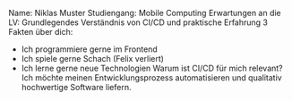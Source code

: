 Name: Niklas Muster
Studiengang: Mobile Computing
Erwartungen an die LV: Grundlegendes Verständnis von CI/CD und praktische Erfahrung
3 Fakten über dich:
- Ich programmiere gerne im Frontend
- Ich spiele gerne Schach (Felix verliert)
- Ich lerne gerne neue Technologien 
  Warum ist CI/CD für mich relevant? Ich möchte meinen Entwicklungsprozess automatisieren und qualitativ hochwertige Software liefern.
